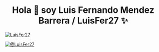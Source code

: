 <h1 align="center">Hola 👋  soy Luis Fernando Mendez Barrera / LuisFer27 ✨ </h1> 

<p align="left">
<a href="https://linkedin.com/in/luis-fernando-méndez-barrera-211b59172" target="blank"><img align="center" src="https://img.shields.io/badge/LinkedIn-0077B5?style=for-the-badge&logo=linkedin&logoColor=white" alt="LuisFer27"/>
</a>

<a href = "mailto:luis.fernando.mendez.barrera2708@gmail.com" target="blank"><img align="center" src="https://img.shields.io/badge/Gmail-D14836?style=for-the-badge&logo=gmail&logoColor=white" alt="@LuisFer27"  /></a>
  </p>
<br>
